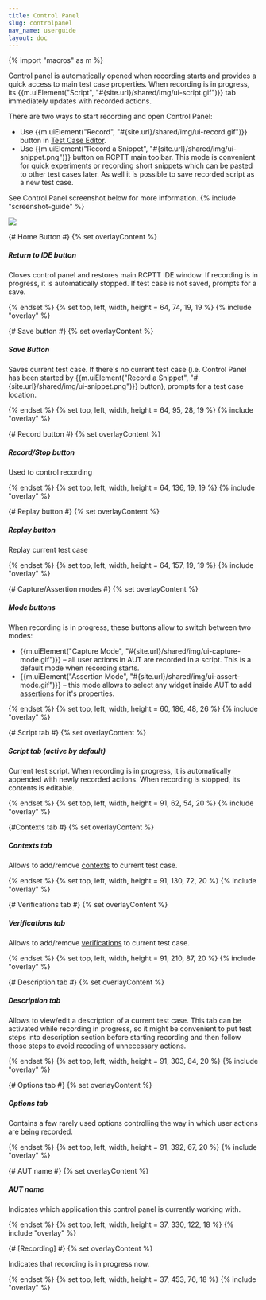```yaml
---
title: Control Panel
slug: controlpanel
nav_name: userguide
layout: doc
---
```


{% import "macros" as m %}


Control panel is automatically opened when recording starts and provides a quick access to main test case properties. When recording is in progress, its {{m.uiElement("Script", "#{site.url}/shared/img/ui-script.gif")}} tab immediately updates with recorded actions.

There are two ways to start recording and open Control Panel:

- Use {{m.uiElement("Record", "#{site.url}/shared/img/ui-record.gif")}} button in <a href="{{site.url}}/documentation/userguide/testeditor">Test Case Editor</a>.
- Use {{m.uiElement("Record a Snippet", "#{site.url}/shared/img/ui-snippet.png")}} button on RCPTT main toolbar. This mode is convenient for quick experiments or recording short snippets which can be pasted to other test cases later. As well it is possible to save recorded script as a new test case.

See Control Panel screenshot below for more information.
{% include "screenshot-guide" %}
<div class="screenshot">
  <img src="{{site.url}}/shared/img/screenshot-cp.png"></img>

  {# Home Button #}
  {% set overlayContent %}
  <h5>Return to IDE button</h5>

  <p>Closes control panel and restores main RCPTT IDE window. If recording is in progress, it is automatically stopped. If test case is not saved, prompts for a save.</p>
  {% endset %}
  {% set top, left, width, height = 64, 74, 19, 19 %}
  {% include "overlay" %}


  {# Save button #}
  {% set overlayContent %}
  
  <h5>Save Button</h5>
  <p>Saves current test case. If there's no current test case (i.e. Control Panel has been started by {{m.uiElement("Record a Snippet", "#{site.url}/shared/img/ui-snippet.png")}} button), prompts for a test case location.</p>

  {% endset %}
  {% set top, left, width, height = 64, 95, 28, 19  %}
  {% include "overlay" %}
  

  {# Record button #}
  {% set overlayContent %}
  <h5>Record/Stop button</h5>

  <p>Used to control recording</p>

  {% endset %}
  {% set top, left, width, height = 64, 136, 19, 19 %}
  {% include "overlay" %}

  {# Replay button #}
  {% set overlayContent %}
  <h5>Replay button</h5>
  <p>Replay current test case</p>
  {% endset %}
  {% set top, left, width, height = 64, 157, 19, 19 %}
  {% include "overlay" %}

  {# Capture/Assertion modes #}
  {% set overlayContent %}
  <h5>Mode buttons</h5>
  <p>When recording is in progress, these buttons allow to switch between two modes:
    <ul>
      <li>{{m.uiElement("Capture Mode", "#{site.url}/shared/img/ui-capture-mode.gif")}} &ndash; all user actions in AUT are recorded in a script. This is a default mode when recording starts.</li>
      <li>{{m.uiElement("Assertion Mode", "#{site.url}/shared/img/ui-assert-mode.gif")}} &ndash; this mode allows to select any widget inside AUT to add <a href="{{site.url}}/documentation/userguide/assertions/">assertions</a> for it's properties.
    </ul>
  </p>
  {% endset %}
  {% set top, left, width, height = 60, 186, 48, 26 %}
  {% include "overlay" %}

  {# Script tab #}
  {% set overlayContent %}
  <h5>Script tab (active by default)</h5>
  <p>Current test script. When recording is in progress, it is automatically appended with newly recorded actions. When recording is stopped, its contents is editable.</p>
  {% endset %}
  {% set top, left, width, height = 91, 62, 54, 20 %}
  {% include "overlay" %}

  {#Contexts tab #}
  {% set overlayContent %}
  <h5>Contexts tab</h5>
  <p>Allows to add/remove <a href="{{site.url}}/documentation/userguide/contexts/">contexts</a> to current test case.</p>
  {% endset %}
  {% set top, left, width, height = 91, 130, 72, 20 %}
  {% include "overlay" %}

  {# Verifications tab #}
  {% set overlayContent %}
  <h5>Verifications tab</h5>
  <p>Allows to add/remove <a href="{{site.url}}/documentation/userguide/verifications/">verifications</a> to current test case.</p>
  {% endset %}
  {% set top, left, width, height = 91, 210, 87, 20 %}
  {% include "overlay" %}

  {# Description tab #}
  {% set overlayContent %}
  <h5>Description tab</h5>
  <p>Allows to view/edit a description of a current test case. This tab can be activated while recording in progress, so it might be convenient to put test steps into description section before starting recording and then follow those steps to avoid recoding of unnecessary actions.</p>
  {% endset %}
  {% set top, left, width, height = 91, 303, 84, 20 %}
  {% include "overlay" %}

  {# Options tab #}
  {% set overlayContent %}
  <h5>Options tab</h5>
  <p>Contains a few rarely used options controlling the way in which user actions are being recorded.</p>
  {% endset %}
  {% set top, left, width, height = 91, 392, 67, 20 %}
  {% include "overlay" %}

  {# AUT name #}
  {% set overlayContent %}
  <h5>AUT name</h5>
  <p>Indicates which application this control panel is currently working with.</p>
  {% endset %}
  {% set top, left, width, height = 37, 330, 122, 18 %}
  {% include "overlay" %}

  {# [Recording] #}
  {% set overlayContent %}
  <p>Indicates that recording is in progress now.</p>
  {% endset %}
  {% set top, left, width, height = 37, 453, 76, 18 %}
  {% include "overlay" %}

  
</div>
